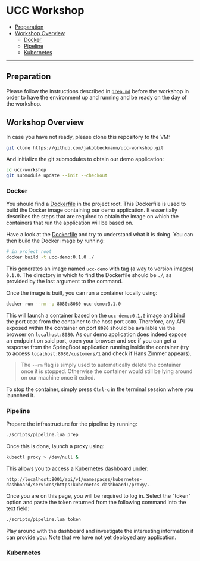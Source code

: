 # UCC Workshop

* [Preparation](#preparation)
* [Workshop Overview](#workshop-overview)
  * [Docker](#docker)
  * [Pipeline](#pipeline)
  * [Kubernetes](#kubernetes)

---

## Preparation

Please follow the instructions described in [`prep.md`][0] before the workshop in order to have the
environment up and running and be ready on the day of the workshop.

[0]: ./prep.md

## Workshop Overview

In case you have not ready, please clone this repository to the VM:

```bash
git clone https://github.com/jakobbeckmann/ucc-workshop.git
```

And initialize the git submodules to obtain our demo application:

```bash
cd ucc-workshop
git submodule update --init --checkout
```

### Docker

You should find a [Dockerfile][1] in the project root. This Dockerfile is used to build the Docker
image containing our demo application. It essentially describes the steps that are required to
obtain the image on which the containers that run the application will be based on.

Have a look at the [Dockerfile][1] and try to understand what it is doing. You can then build the
Docker image by running:

```bash
# in project root
docker build -t ucc-demo:0.1.0 ./
```

This generates an image named `ucc-demo` with tag (a way to version images) `0.1.0`. The directory
in which to find the Dockerfile should be `./`, as provided by the last argument to the command.

Once the image is built, you can run a container locally using:

```bash
docker run --rm -p 8080:8080 ucc-demo:0.1.0
```

This will launch a container based on the `ucc-demo:0.1.0` image and bind the port `8080` from the
container to the host port `8080`. Therefore, any API exposed within the container on port `8080`
should be available via the browser on `localhost:8080`. As our demo application does indeed expose
an endpoint on said port, open your browser and see if you can get a response from the SpringBoot
application running inside the container (try to access `localhost:8080/customers/1` and check if
Hans Zimmer appears).

> The `--rm` flag is simply used to automatically delete the container once it is stopped. Otherwise
> the container would still be lying around on our machine once it exited.

To stop the container, simply press `Ctrl-c` in the terminal session where you launched it.

[1]: ./Dockerfile

### Pipeline

Prepare the infrastructure for the pipeline by running:

```bash
./scripts/pipeline.lua prep
```

Once this is done, launch a proxy using:

```bash
kubectl proxy > /dev/null &
```

This allows you to access a Kubernetes dashboard under:

```
http://localhost:8001/api/v1/namespaces/kubernetes-dashboard/services/https:kubernetes-dashboard:/proxy/.
```

Once you are on this page, you will be required to log in. Select the "token" option and paste the
token returned from the following command into the text field:

```bash
./scripts/pipeline.lua token
```

Play around with the dashboard and investigate the interesting information it can provide you. Note
that we have not yet deployed any application.

### Kubernetes
